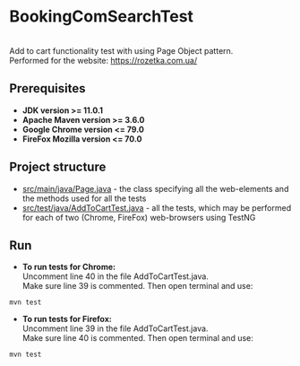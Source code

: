 # BookingComSearchTest
<br>Add to cart functionality test with using Page Object pattern. </br>
Performed for the website: https://rozetka.com.ua/
## Prerequisites
* **JDK version >= 11.0.1**
* **Apache Maven version >= 3.6.0**
* **Google Chrome version <= 79.0**
* **FireFox Mozilla version <= 70.0**
## Project structure
* [src/main/java/Page.java](https://github.com/y-nochnyk/RozetkaAddToCartTest/blob/master/src/main/java/Page.java) - the class specifying all the web-elements and the methods used for all the tests
* [src/test/java/AddToCartTest.java](https://github.com/y-nochnyk/RozetkaAddToCartTest/blob/master/src/test/java/AddToCartTest.java) - all the tests, which may be performed for each of two (Chrome, FireFox) web-browsers using TestNG
## Run 
* **To run tests for Chrome:**
<br>Uncomment line 40 in the file AddToCartTest.java.
<br>Make sure line 39 is commented. Then open terminal and use: 
```
mvn test
```
* **To run tests for Firefox:**
<br>Uncomment line 39 in the file AddToCartTest.java.
<br>Make sure line 40 is commented. Then open terminal and use:
```
mvn test
```
